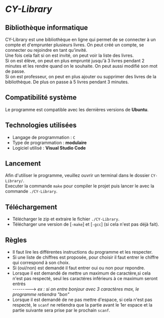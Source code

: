 # ***CY-Library***


## Bibliothèque informatique

CY-Library est une bibliothèque en ligne qui permet de se connecter à un compte et d'emprunter plusieurs livres.
On peut créé un compte, se connecter ou rejoindre en tant qu'invité.<br/> 
Une fois cela fait si on est invité, on peut voir la liste des livres.<br/> 
Si on est élève, on peut en plus emprunté jusqu'à 3 livres pendant 2 minutes et les rendre quand on le souhaite. On peut aussi modifié son mot de passe.<br/> 
Si on est professeur, on peut en plus ajouter ou supprimer des livres de la bibliothèque. De plus on passe à 5 livres pendant 3 minutes.

## Compatibilité système

Le programme est compatible avec les dernières versions de **Ubuntu**.

## Technologies utilisées

* Langage de programmation : <code>C</code>
* Type de programmation : **modulaire**
* Logiciel utilisé : **Visual Studio Code**
  
## Lancement
Afin d'utiliser le programme, veuillez ouvrir un terminal dans le dossier <code>CY-Library/</code>.<br/> 
Executer la commande <code>make</code> pour compiler le projet puis lancer le avec la commande <code>./CY-Library</code>.

## Téléchargement
* Télécharger le zip et extraire le fichier <code>./CY-Library</code>.
* Télécharger une version de [<code>-make</code>] et [<code>-gcc</code>]  (si cela n'est pas déjà fait).
  
## Règles

* Il faut lire les différentes instructions du programme et les respecter.
* Si une liste de chiffres est proposée, pour choisir il faut entrer le chiffre qui correspond à son choix.
* Si (oui/non) est demandé il faut entrer oui ou non pour repondre.
* Lorsque il est demandé de mettre un maximum de caractère,si cela n'est pas respecté, seul les caractéres inférieurs à ce maximum seront entrés<br/> 
--------->   _ex : si on entre bonjour avec 3 caractères max, le programme retiendra "bon"_
* Lorsque il est demandé de ne pas mettre d'espace, si cela n'est pas respecté, le <code>scanf</code> ne retiendra que la partie avant le 1er espace et la partie suivante sera prise par le prochain <code>scanf</code>.
